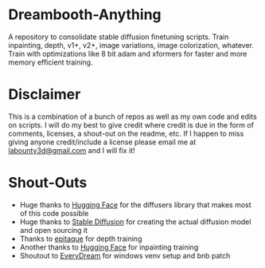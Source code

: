 # Dreambooth-Anything
A repository to consolidate stable diffusion finetuning scripts. Train inpainting, depth, v1+, v2+, image variations, image colorization, whatever. Train with optimizations like 8 bit adam and xformers for faster and more memory efficient training. 

# Disclaimer
This is a combination of a bunch of repos as well as my own code and edits on scripts. I will do my best to give credit where credit is due in the form of comments, licenses, a shout-out on the readme, etc. If I happen to miss giving anyone credit/include a license please email me at labounty3d@gmail.com and I will fix it!

# Shout-Outs
 - Huge thanks to [Hugging Face](https://huggingface.co/) for the diffusers library that makes most of this code possible
 - Huge thanks to [Stable Diffusion](https://stability.ai/) for creating the actual diffusion model and open sourcing it
 - Thanks to [epitaque](https://github.com/epitaque/dreambooth_depth2img) for depth training
 - Another thanks to [Hugging Face](https://github.com/huggingface/diffusers/tree/main/examples/research_projects/dreambooth_inpaint) for inpainting training
 - Shoutout to [EveryDream](https://github.com/victorchall/EveryDream2trainer) for windows venv setup and bnb patch
